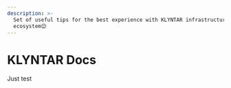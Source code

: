 ```yaml
---
description: >-
  Set of useful tips for the best experience with KLYNTAR infrastructure and
  ecosystem😊
---
```


# KLYNTAR Docs

Just test
